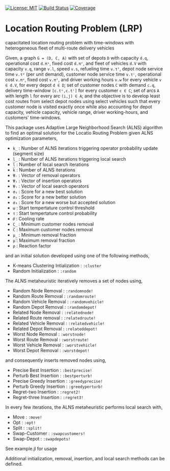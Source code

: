 [![License: MIT](https://img.shields.io/badge/License-MIT-yellow.svg)](https://opensource.org/licenses/MIT)
[![Build Status](https://github.com/anmol1104/LRP.jl/actions/workflows/CI.yml/badge.svg?branch=master)](https://github.com/anmol1104/LRP.jl/actions/workflows/CI.yml?query=branch%3Amaster)
[![Coverage](https://codecov.io/gh/anmol1104/LRP.jl/branch/master/graph/badge.svg)](https://codecov.io/gh/anmol1104/LRP.jl)

# Location Routing Problem (LRP)

capacitated location routing problem with time-windows with heterogeneous fleet of multi-route delivery vehicles

Given, a graph `G = (D, C, A)` with 
set of depots `D` with capacity `d.q`, operational cost `d.πᵒ`, fixed cost `d.πᶠ`, and
fleet of vehicles `d.V` with capacity `v.q`, range `v.l`, speed `v.s`, refueling time `v.τᶠ`, depot node service time `v.τᵈ` (per unit demand), customer node service time `v.τᶜ`, operational cost `v.πᵒ`, fixed cost `v.πᶠ`, and driver working hours `v.w` for every vehicle `v ∈ d.V`, 
for every depot `d ∈ D`;
set of customer nodes `C` with demand `c.q`, delivery time-window `[c.tᵉ,c.tˡ]` for every customer `c ∈ C`;
set of arcs `A` with length `l` for every arc `(i,j) ∈ A`; and 
the objective is to develop least cost routes from select depot nodes using select vehicles such that every customer node is visited exactly once while also accounting for depot capacity, vehicle capacity, vehicle range, driver working-hours, and customers' time-windows.

This package uses Adaptive Large Neighborhood Search (ALNS) algorithm to find an optimal solution for the Locatio Routing Problem given ALNS optimization 
parameters,
- `k̲`     :   Number of ALNS iterations triggering operator probability update (segment size)
- `l̲`     :   Number of ALNS iterations triggering local search
- `l̅`     :   Number of local search iterations
- `k̅`     :   Number of ALNS iterations
- `Ψᵣ`    :   Vector of removal operators
- `Ψᵢ`    :   Vector of insertion operators
- `Ψₗ`    :   Vector of local search operators
- `σ₁`    :   Score for a new best solution
- `σ₂`    :   Score for a new better solution
- `σ₃`    :   Score for a new worse but accepted solution
- `ω`     :   Start tempertature control threshold 
- `τ`     :   Start tempertature control probability
- `𝜃`     :   Cooling rate
- `C̲`     :   Minimum customer nodes removal
- `C̅`     :   Maximum customer nodes removal
- `μ̲`     :   Minimum removal fraction
- `μ̅`     :   Maximum removal fraction
- `ρ`     :   Reaction factor

and an initial solution developed using one of the following methods,
- K-means Clustering Intialization  : `:cluster`
- Random Initialization             : `:random`

The ALNS metaheuristic iteratively removes a set of nodes using,
- Random Node Removal       : `:randomnode!`
- Random Route Removal      : `:randomroute!`
- Random Vehicle Removal    : `:randomvehicle!`
- Random Depot Removal      : `:randomdepot!` 
- Related Node Removal      : `:relatednode!`
- Related Route removal     : `:relatedroute!`
- Related Vehicle Removal   : `:relatedvehicle!`
- Related Depot Removal     : `:relateddepot!`
- Worst Node Removal        : `:worstnode!`
- Worst Route Removal       : `:worstroute!`
- Worst Vehicle Removal     : `:worstvehicle!`
- Worst Depot Removal       : `:worstdepot!`

and consequently inserts removed nodes using,
- Precise Best Insertion    : `:bestprecise!`
- Perturb Best Insertion    : `:bestperturb!`
- Precise Greedy Insertion  : `:greedyprecise!`
- Perturb Greedy Insertion  : `:greedyperturb!`
- Regret-two Insertion      : `:regret2!`
- Regret-three Insertion    : `:regret3!`

In every few iterations, the ALNS metaheuristic performs local search with,
- Move          : `:move!`
- Opt           : `:opt!`
- Split         : `:split!`
- Swap-Customer : `:swapcustomers!`
- Swap-Depot    : `:swapdepots!`

See example.jl for usage

Additional initialization, removal, insertion, and local search methods can be defined.
